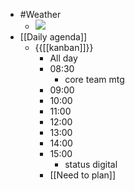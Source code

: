 - #Weather
    - ![](https://firebasestorage.googleapis.com/v0/b/firescript-577a2.appspot.com/o/imgs%2Fapp%2FDavidsroam%2FXsmBeuyF9D.png?alt=media&token=b02e8b97-11d3-4851-97dd-77df0e9642c4)
- [[Daily agenda]]
    - {{[[kanban]]}}
        - All day
        - 08:30
            - core team mtg
        - 09:00
        - 10:00
        - 11:00
        - 12:00
        - 13:00
        - 14:00
        - 15:00
            - status digital
        - [[Need to plan]]
